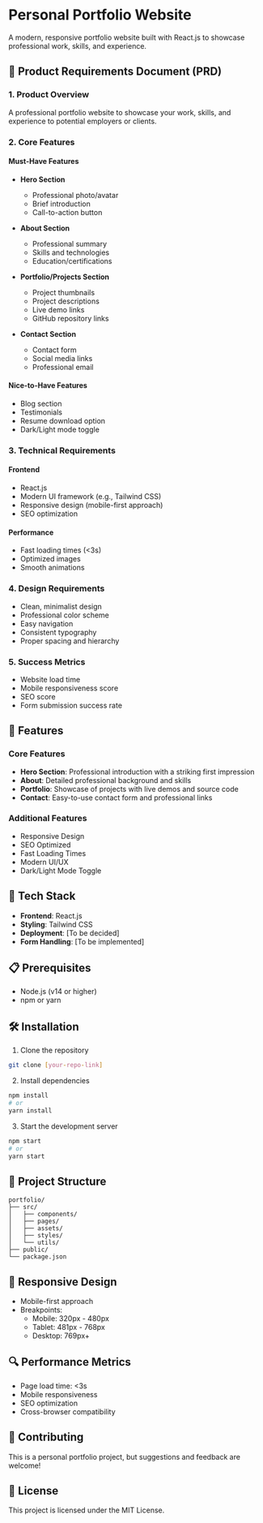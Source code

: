 # Personal Portfolio Website

A modern, responsive portfolio website built with React.js to showcase professional work, skills, and experience.

## 📑 Product Requirements Document (PRD)

### 1. Product Overview

A professional portfolio website to showcase your work, skills, and experience to potential employers or clients.

### 2. Core Features

#### Must-Have Features

- **Hero Section**

  - Professional photo/avatar
  - Brief introduction
  - Call-to-action button

- **About Section**

  - Professional summary
  - Skills and technologies
  - Education/certifications

- **Portfolio/Projects Section**

  - Project thumbnails
  - Project descriptions
  - Live demo links
  - GitHub repository links

- **Contact Section**
  - Contact form
  - Social media links
  - Professional email

#### Nice-to-Have Features

- Blog section
- Testimonials
- Resume download option
- Dark/Light mode toggle

### 3. Technical Requirements

#### Frontend

- React.js
- Modern UI framework (e.g., Tailwind CSS)
- Responsive design (mobile-first approach)
- SEO optimization

#### Performance

- Fast loading times (<3s)
- Optimized images
- Smooth animations

### 4. Design Requirements

- Clean, minimalist design
- Professional color scheme
- Easy navigation
- Consistent typography
- Proper spacing and hierarchy

### 5. Success Metrics

- Website load time
- Mobile responsiveness score
- SEO score
- Form submission success rate

## 🌟 Features

### Core Features

- **Hero Section**: Professional introduction with a striking first impression
- **About**: Detailed professional background and skills
- **Portfolio**: Showcase of projects with live demos and source code
- **Contact**: Easy-to-use contact form and professional links

### Additional Features

- Responsive Design
- SEO Optimized
- Fast Loading Times
- Modern UI/UX
- Dark/Light Mode Toggle

## 🚀 Tech Stack

- **Frontend**: React.js
- **Styling**: Tailwind CSS
- **Deployment**: [To be decided]
- **Form Handling**: [To be implemented]

## 📋 Prerequisites

- Node.js (v14 or higher)
- npm or yarn

## 🛠️ Installation

1. Clone the repository

```bash
git clone [your-repo-link]
```

2. Install dependencies

```bash
npm install
# or
yarn install
```

3. Start the development server

```bash
npm start
# or
yarn start
```

## 🎯 Project Structure

```
portfolio/
├── src/
│   ├── components/
│   ├── pages/
│   ├── assets/
│   ├── styles/
│   └── utils/
├── public/
└── package.json
```

## 📱 Responsive Design

- Mobile-first approach
- Breakpoints:
  - Mobile: 320px - 480px
  - Tablet: 481px - 768px
  - Desktop: 769px+

## 🔍 Performance Metrics

- Page load time: <3s
- Mobile responsiveness
- SEO optimization
- Cross-browser compatibility

## 🤝 Contributing

This is a personal portfolio project, but suggestions and feedback are welcome!

## 📄 License

This project is licensed under the MIT License.
